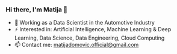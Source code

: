 ### Hi there, I'm Matija 👋

- 🔭 Working as a Data Scientist in the Automotive Industry
- ⚡ Interested in: Artificial Intelligence, Machine Learning & Deep Learning, Data Science, Data Engineering, Cloud Computing
- 📫 Contact me: matijadomovic.official@gmail.com

<!--
**mattdmv/mattdmv** is a ✨ _special_ ✨ repository because its `README.md` (this file) appears on your GitHub profile.

Here are some ideas to get you started:

- 🔭 I’m currently working on ...
- 🌱 I’m currently learning ...
- 👯 I’m looking to collaborate on ...
- 🤔 I’m looking for help with ...
- 💬 Ask me about ...
- 📫 How to reach me: ...
- 😄 Pronouns: ...
- ⚡ Fun fact: ...
-->
